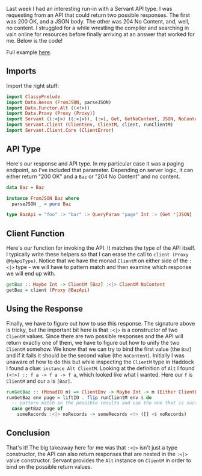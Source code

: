 Last week I had an interesting run-in with a Servant API type. I was requesting from an API that
could return two possible responses. The first was 200 OK, and a JSON body. The other was 204 No
Content, and, well, no content. I struggled for a while wrestling the compiler and searching in vain
online for resources before finally arriving at an answer that worked for me. Below is the code!

Full example [here](https://github.com/dfithian/alternative-servant-demo).

## Imports

Import the right stuff:

```haskell
import ClassyPrelude
import Data.Aeson (FromJSON, parseJSON)
import Data.Functor.Alt ((<!>))
import Data.Proxy (Proxy (Proxy))
import Servant ((:<|>) ((:<|>)), (:>), Get, GetNoContent, JSON, NoContent, QueryParam)
import Servant.Client (ClientEnv, ClientM, client, runClientM)
import Servant.Client.Core (ClientError)
```

## API Type

Here's our response and API type. In my particular case it was a paging endpoint, so I've included
that parameter. Depending on server logic, it can either return "200 OK" and a `Baz` or "204 No
Content" and no content.

```haskell
data Baz = Baz

instance FromJSON Baz where
  parseJSON _ = pure Baz

type BazApi = "foo" :> "bar" :> QueryParam "page" Int :> (Get '[JSON] [Baz] :<|> GetNoContent '[] NoContent)
```

## Client Function

Here's our function for invoking the API. It matches the type of the API itself. I typically write
these helpers so that I can erase the call to `client (Proxy @MyApiType)`. Notice that we have the
monad `ClientM` on either side of the `:<|>` type - we will have to pattern match and then examine
which response we will end up with.

```haskell
getBaz :: Maybe Int -> ClientM [Baz] :<|> ClientM NoContent
getBaz = client (Proxy @BazApi)
```

## Using the Response

Finally, we have to figure out how to use this response. The signature above is tricky, but the
important bit here is that `:<|>` is a constructor of two `ClientM` values. Since there are two
possible responses and the API will return exactly one of them, we have to figure out how to unify
the two `ClientM` somehow. We know that we can try to bind the first value (the `Baz`) and if it
fails it should be the second value (the `NoContent`). Initially I was unaware of how to do this but
while inspecting the `ClientM` type in Haddock I found a clue: `instance Alt ClientM`. Looking at
the definition of `Alt` I found `(<!>) :: f a -> f a -> f a`, which looked like what I wanted. Here
our `f` is `ClientM` and our `a` is `[Baz]`.

```haskell
runGetBaz :: (MonadIO m) => ClientEnv -> Maybe Int -> m (Either ClientError [Baz])
runGetBaz env page = liftIO . flip runClientM env $ do
  -- pattern match on the possible results and use the one that is successful via Alt (<!>)
  case getBaz page of
    someRecords :<|> noRecords -> someRecords <!> ([] <$ noRecords)
```

## Conclusion

That's it! The big takeaway here for me was that `:<|>` isn't just a type constructor, the API can
also return responses that are nested in the `:<|>` value constructor. Servant provides the `Alt`
instance on `ClientM` in order to bind on the possible return values.

